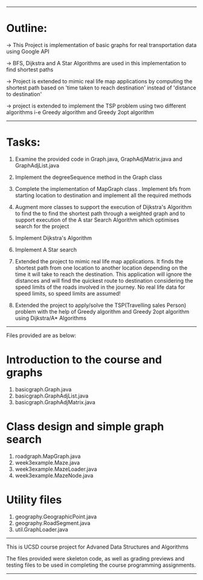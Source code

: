 





-----------------------------------------------------------------------------

Outline:
==========
-> This Project is implementation of basic graphs for real transportation data
    using Google API

-> BFS, Dijkstra and A Star Algorithms are used in this implementation to find shortest paths

-> Project is extended to mimic real life map applications by computing the 
    shortest path based on 'time taken to reach destination' instead of 
    'distance to destination'

-> project is extended to implement the TSP problem using two different 
    algorithms i-e Greedy algorithm and Greedy 2opt algorithm

-----------------------------------------------------------------------------


Tasks:
=============
1. Examine the provided code in Graph.java, GraphAdjMatrix.java and GraphAdjList.java

2. Implement the degreeSequence method in the Graph class

3. Complete the implementation of MapGraph class
    . Implement bfs from starting location to destination and implement all 
      the required methods
      
4. Augment more classes to support the execution of Dijkstra's Algorithm to find the 
    to find the shortest path through a weighted graph and to support execution of the
    A star Search Algorithm which optimises search for the project
    
5. Implement Dijkstra's Algorithm

6. Implement A Star search

7. Extended the project to mimic real life map applications. It finds the shortest path 
    from one location to another location depending on the time it will take to reach the 
    destination. This application will ignore the distances and will find the quickest 
    route to destination considering the speed limits of the roads involved in the journey.
    No real life data for speed limits, so speed limits are assumed!

8. Extended the project to apply/solve the TSP(Travelling sales Person) problem with the help 
    of Greedy algorithm and Greedy 2opt algorithm using Dijkstra/A* Algorithms

----------------------------------------------------------------------------------


Files provided are as below:

Introduction to the course and graphs
==============================================
1. basicgraph.Graph.java
2. basicgraph.GraphAdjList.java
3. basicgraph.GraphAdjMatrix.java

Class design and simple graph search
==================================================
1. roadgraph.MapGraph.java
2. week3example.Maze.java
3. week3example.MazeLoader.java
4. week3example.MazeNode.java

Utility files
=============
1. geography.GeographicPoint.java
2. geography.RoadSegment.java
3. util.GraphLoader.java

--------------------------------------------------------------------------------

This is UCSD course project for Advaned Data Structures and Algorithms

The files provided were skeleton code, as well as grading previews and 
testing files to be used in completing the course programming 
assignments.

----------------------------------------------------------------------------------
